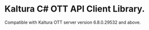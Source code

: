 # Kaltura C# OTT API Client Library.
Compatible with Kaltura OTT server version 6.8.0.29532 and above.
